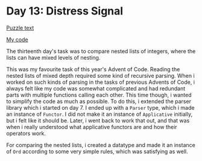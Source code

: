 # Day 13: Distress Signal

[Puzzle text](https://adventofcode.com/2022/day/13)

[My code](https://github.com/DERAlfons/aoc2022/blob/master/Day13/Main.hs)

The thirteenth day's task was to compare nested lists of integers, where the lists can have mixed
levels of nesting.

This was my favourite task of this year's Advent of Code. Reading the nested lists of mixed depth
required some kind of recursive parsing. When i worked on such kinds of parsing in the tasks of
previous Advents of Code, i always felt like my code was somewhat complicated and had redundant
parts with multiple functions calling each other. This time though, i wanted to simplify the code
as much as possible. To do this, i extended the parser library which i started on day 7. I ended up
with a `Parser` type, which i made an instance of `Functor`. I did not make it an instance of
`Applicative` initially, but i felt like it should be. Later, i went back to work that out, and
that was when i really understood what applicative functors are and how their operators work.

For comparing the nested lists, i created a datatype and made it an instance of `Ord` according to
some very simple rules, which was satisfying as well.